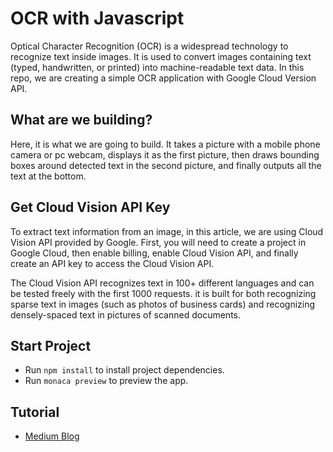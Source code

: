 # OCR with Javascript

Optical Character Recognition (OCR) is a widespread technology to recognize text inside images. It is used to convert images containing text (typed, handwritten, or printed) into machine-readable text data. In this repo, we are creating a simple OCR application with Google Cloud Version API.

## What are we building?

Here, it is what we are going to build. It takes a picture with a mobile phone camera or pc webcam, displays it as the first picture, then draws bounding boxes around detected text in the second picture, and finally outputs all the text at the bottom.

## Get Cloud Vision API Key

To extract text information from an image, in this article, we are using Cloud Vision API provided by Google. First, you will need to create a project in Google Cloud, then enable billing, enable Cloud Vision API, and finally create an API key to access the Cloud Vision API.

The Cloud Vision API recognizes text in 100+ different languages and can be tested freely with the first 1000 requests. it is built for both recognizing sparse text in images (such as photos of business cards) and recognizing densely-spaced text in pictures of scanned documents.

## Start Project

- Run `npm install` to install project dependencies.
- Run `monaca preview` to preview the app.

## Tutorial

- [Medium Blog](https://medium.com/p/e7639099fba/edit)
